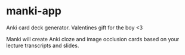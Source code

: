 # manki-app
Anki card deck generator. Valentines gift for the boy &lt;3

Manki will create Anki cloze and image occlusion cards based on your lecture transcripts and slides.
